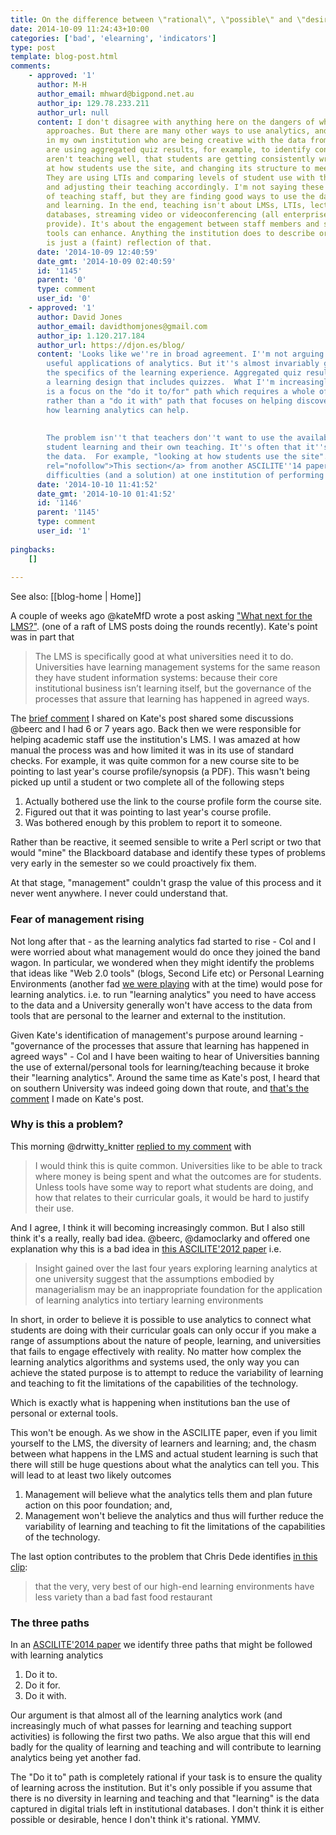 ```yaml
---
title: On the difference between \"rational\", \"possible\" and \"desirable\"
date: 2014-10-09 11:24:43+10:00
categories: ['bad', 'elearning', 'indicators']
type: post
template: blog-post.html
comments:
    - approved: '1'
      author: M-H
      author_email: mhward@bigpond.net.au
      author_ip: 129.78.233.211
      author_url: null
      content: I don't disagree with anything here on the dangers of whole-of-institution
        approaches. But there are many other ways to use analytics, and I know people
        in my own institution who are being creative with the data from LMS sites. They
        are using aggregated quiz results, for example, to identify concepts that they
        aren't teaching well, that students are getting consistently wrong.They are looking
        at how students use the site, and changing its structure to meet that better.
        They are using LTIs and comparing levels of student use with the use of the LMS
        and adjusting their teaching accordingly. I'm not saying these are the majority
        of teaching staff, but they are finding good ways to use the data to improve teaching
        and learning. In the end, teaching isn't about LMSs, LTIs, lecture capture, image
        databases, streaming video or videoconferencing (all enterprise tools that we
        provide). It's about the engagement between staff members and students that those
        tools can enhance. Anything the institution does to describe or measure teaching
        is just a (faint) reflection of that.
      date: '2014-10-09 12:40:59'
      date_gmt: '2014-10-09 02:40:59'
      id: '1145'
      parent: '0'
      type: comment
      user_id: '0'
    - approved: '1'
      author: David Jones
      author_email: davidthomjones@gmail.com
      author_ip: 1.120.217.184
      author_url: https://djon.es/blog/
      content: 'Looks like we''re in broad agreement. I''m not arguing that there isn''t
        useful applications of analytics. But it''s almost invariably going to be within
        the specifics of the learning experience. Aggregated quiz results work well in
        a learning design that includes quizzes.  What I''m increasingly seeing however
        is a focus on the "do it to/for" path which requires a whole of institution approach,
        rather than a "do it with" path that focuses on helping discover and leverage
        how learning analytics can help.
    
    
        The problem isn''t that teachers don''t want to use the available data to improve
        student learning and their own teaching. It''s often that it''s too hard to leverage
        the data.  For example, "looking at how students use the site".  <a href="https://djon.es/blog/2014/09/21/breaking-bad-to-bridge-the-realityrhetoric-chasm/#MAV"
        rel="nofollow">This section</a> from another ASCILITE''14 paper talks about the
        difficulties (and a solution) at one institution of performing this task.'
      date: '2014-10-10 11:41:52'
      date_gmt: '2014-10-10 01:41:52'
      id: '1146'
      parent: '1145'
      type: comment
      user_id: '1'
    
pingbacks:
    []
    
---
```


See also: [[blog-home | Home]]

A couple of weeks ago @kateMfD wrote a post asking ["What next for the LMS?"](http://musicfordeckchairs.wordpress.com/2014/09/27/what-next-for-the-lms/). (one of a raft of LMS posts doing the rounds recently). Kate's point was in part that

> The LMS is specifically good at what universities need it to do. Universities have learning management systems for the same reason they have student information systems: because their core institutional business isn’t learning itself, but the governance of the processes that assure that learning has happened in agreed ways.

The [brief comment](http://musicfordeckchairs.wordpress.com/2014/09/27/what-next-for-the-lms/#comment-2604) I shared on Kate's post shared some discussions @beerc and I had 6 or 7 years ago. Back then we were responsible for helping academic staff use the institution's LMS. I was amazed at how manual the process was and how limited it was in its use of standard checks. For example, it was quite common for a new course site to be pointing to last year's course profile/synopsis (a PDF). This wasn't being picked up until a student or two complete all of the following steps

1. Actually bothered use the link to the course profile form the course site.
2. Figured out that it was pointing to last year's course profile.
3. Was bothered enough by this problem to report it to someone.

Rather than be reactive, it seemed sensible to write a Perl script or two that would "mine" the Blackboard database and identify these types of problems very early in the semester so we could proactively fix them.

At that stage, "management" couldn't grasp the value of this process and it never went anywhere. I never could understand that.

### Fear of management rising

Not long after that - as the learning analytics fad started to rise - Col and I were worried about what management would do once they joined the band wagon. In particular, we wondered when they might identify the problems that ideas like "Web 2.0 tools" (blogs, Second Life etc) or Personal Learning Environments (another fad [we were playing](/blog2/publications/ples-framing-one-future-for-lifelong-learning-e-learning-and-universities/) with at the time) would pose for learning analytics. i.e. to run "learning analytics" you need to have access to the data and a University generally won't have access to the data from tools that are personal to the learner and external to the institution.

Given Kate's identification of management's purpose around learning - "governance of the processes that assure that learning has happened in agreed ways" - Col and I have been waiting to hear of Universities banning the use of external/personal tools for learning/teaching because it broke their "learning analytics". Around the same time as Kate's post, I heard that on southern University was indeed going down that route, and [that's the comment](http://musicfordeckchairs.wordpress.com/2014/09/27/what-next-for-the-lms/#comment-2604) I made on Kate's post.

### Why is this a problem?

This morning @drwitty\_knitter [replied to my comment](http://musicfordeckchairs.wordpress.com/2014/09/27/what-next-for-the-lms/#comment-2604) with

> I would think this is quite common. Universities like to be able to track where money is being spent and what the outcomes are for students. Unless tools have some way to report what students are doing, and how that relates to their curricular goals, it would be hard to justify their use.

And I agree, I think it will becoming increasingly common. But I also still think it's a really, really bad idea. @beerc, @damoclarky and offered one explanation why this is a bad idea in [this ASCILITE'2012 paper](http://www.ascilite.org.au/conferences/wellington12/2012/images/custom/beer%2ccolin_-_analytics_and.pdf) i.e.

> Insight gained over the last four years exploring learning analytics at one university suggest that the assumptions embodied by managerialism may be an inappropriate foundation for the application of learning analytics into tertiary learning environments

In short, in order to believe it is possible to use analytics to connect what students are doing with their curricular goals can only occur if you make a range of assumptions about the nature of people, learning, and universities that fails to engage effectively with reality. No matter how complex the learning analytics algorithms and systems used, the only way you can achieve the stated purpose is to attempt to reduce the variability of learning and teaching to fit the limitations of the capabilities of the technology.

Which is exactly what is happening when institutions ban the use of personal or external tools.

This won't be enough. As we show in the ASCILITE paper, even if you limit yourself to the LMS, the diversity of learners and learning; and, the chasm between what happens in the LMS and actual student learning is such that there will still be huge questions about what the analytics can tell you. This will lead to at least two likely outcomes

1. Management will believe what the analytics tells them and plan future action on this poor foundation; and,
2. Management won't believe the analytics and thus will further reduce the variability of learning and teaching to fit the limitations of the capabilities of the technology.

The last option contributes to the problem that Chris Dede identifies [in this clip](https://dl.dropboxusercontent.com/u/14025788/dede.mp3):

> that the very, very best of our high-end learning environments have less variety than a bad fast food restaurant

### The three paths

In an [ASCILITE'2014 paper](/blog2/2014/09/05/three-paths-for-learning-analytics-and-beyond-moving-from-rhetoric-to-reality/) we identify three paths that might be followed with learning analytics

1. Do it to.
2. Do it for.
3. Do it with.

Our argument is that almost all of the learning analytics work (and increasingly much of what passes for learning and teaching support activities) is following the first two paths. We also argue that this will end badly for the quality of learning and teaching and will contribute to learning analytics being yet another fad.

The "Do it to" path is completely rational if your task is to ensure the quality of learning across the institution. But it's only possible if you assume that there is no diversity in learning and teaching and that "learning" is the data captured in digital trials left in institutional databases. I don't think it is either possible or desirable, hence I don't think it's rational. YMMV.